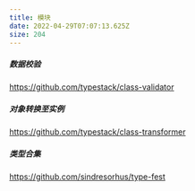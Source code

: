 ```yaml
---
title: 模块
date: 2022-04-29T07:07:13.625Z
size: 204
---
```

##### 数据校验

https://github.com/typestack/class-validator

##### 对象转换至实例

https://github.com/typestack/class-transformer

##### 类型合集

https://github.com/sindresorhus/type-fest
